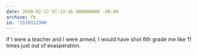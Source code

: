 ```yaml
---
date: 2018-02-22 07:13:16.000000000 -08:00
archive: fb
id: '1519312396'
---
```


If I were a teacher and I were armed, I would have shot 6th grade me like 11 times just out of exasperation.
